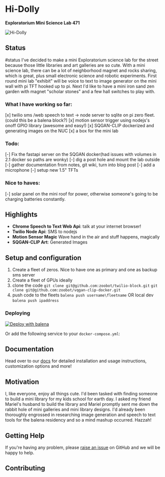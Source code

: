 # Hi-Dolly
**Exploratorium Mini Science Lab 471**

![Hi-Dolly](https://raw.githubusercontent.com/zoobot/hidolly/main/logo.png)

## Status

#status 
I've decided to make a mini Exploratorium science lab for the street because those little libraries and art galleries are so cute. With a mini science lab, there can be a lot of neighborhood magnet and rocks sharing, which is great, plus small electronic science and robotic experiments. First round mini lab "exhibit" will be voice to text to image generator on the mini wall with pi TFT hooked up to pi. Next I'd like to have a mini iron sand zen garden with magnet "scholar stones" and a few hall switches to play with. 

### What I have working so far: 

[x] twilio sms /web speech to text -> node server to sqlite on pi zero fleet. (could this be a balena block?)
[x] motion sensor trigger using nodejs's onoff GPIO library (awesome and easy!)
[x] SQGAN-CLIP dockerized and generating images on the NUC
[x] a box for the mini lab

### Todo:

[-] Fix the fastapi server on the SQGAN docker(had issues with volumes in 2.1 docker so paths are wonky)
[-] dig a post hole and mount the lab outside
[-] gather documentation from notes, git wiki, turn into blog post
[-] add a microphone
[-] setup new 1.5" TFTs

### Nice to haves:

[-] solar panel on the mini roof for power, otherwise someone's going to be charging batteries constantly.

## Highlights

- **Chrome Speech to Text Web Api**: talk at your internet browser!
- **Twilio Node Api**: SMS to nodejs
- **Motion Sensor Magic** Wave hand in the air and stuff happens, magically
- **SQGAN-CLIP Art**: Generated Images

## Setup and configuration

1. Create a fleet of zeros. Nice to have one as primary and one as backup sms server
2. Create a fleet of GPUs ideally
4. clone the code
```git clone git@github.com:zoobot/twilio-block.git```
```git clone git@github.com:zoobot/vqgan-clip-docker.git```
5. push code to the fleets
```balena push username\fleetname```
OR local dev
```balena push ipaddress```

### Deploying

[![Deploy with balena](https://balena.io/deploy.svg)](https://dashboard.balena-cloud.com/deploy?repoUrl=https://github.com/zoobot/hidolly)

Or add the following service to your `docker-compose.yml`:

## Documentation

Head over to our [docs](https://github.com/zoobot/hidolly/wiki) for detailed installation and usage instructions, customization options and more!

## Motivation

I, like everyone, enjoy all things cute. I'd been tasked with finding someone to build a mini library for my kids school for earth day. I asked my friend Mariel's husband to build the library and Mariel promptly sent me down the rabbit hole of mini galleries and mini library designs. I'd already been thoroughly engrossed in researching image generation and speech to text tools for the balena residency and so a mind mashup occurred. Hazzah!


## Getting Help

If you're having any problem, please [raise an issue](https://github.com/balenablocks/template/issues/new) on GitHub and we will be happy to help.

## Contributing
